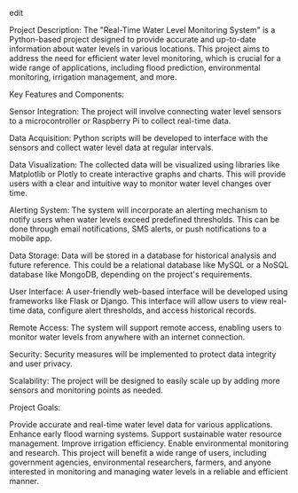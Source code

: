 edit

Project Description:
The "Real-Time Water Level Monitoring System" is a Python-based project designed to provide accurate and up-to-date information about water levels in various locations. This project aims to address the need for efficient water level monitoring, which is crucial for a wide range of applications, including flood prediction, environmental monitoring, irrigation management, and more.

Key Features and Components:

Sensor Integration: The project will involve connecting water level sensors to a microcontroller or Raspberry Pi to collect real-time data.

Data Acquisition: Python scripts will be developed to interface with the sensors and collect water level data at regular intervals.

Data Visualization: The collected data will be visualized using libraries like Matplotlib or Plotly to create interactive graphs and charts. This will provide users with a clear and intuitive way to monitor water level changes over time.

Alerting System: The system will incorporate an alerting mechanism to notify users when water levels exceed predefined thresholds. This can be done through email notifications, SMS alerts, or push notifications to a mobile app.

Data Storage: Data will be stored in a database for historical analysis and future reference. This could be a relational database like MySQL or a NoSQL database like MongoDB, depending on the project's requirements.

User Interface: A user-friendly web-based interface will be developed using frameworks like Flask or Django. This interface will allow users to view real-time data, configure alert thresholds, and access historical records.

Remote Access: The system will support remote access, enabling users to monitor water levels from anywhere with an internet connection.

Security: Security measures will be implemented to protect data integrity and user privacy.

Scalability: The project will be designed to easily scale up by adding more sensors and monitoring points as needed.

Project Goals:

Provide accurate and real-time water level data for various applications.
Enhance early flood warning systems.
Support sustainable water resource management.
Improve irrigation efficiency.
Enable environmental monitoring and research.
This project will benefit a wide range of users, including government agencies, environmental researchers, farmers, and anyone interested in monitoring and managing water levels in a reliable and efficient manner.
